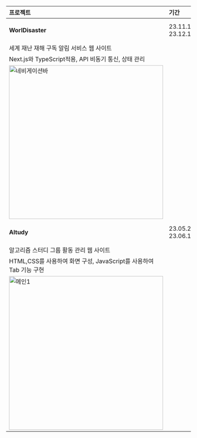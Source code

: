 |**프로젝트**|**기간**|**기술스택**|**GitHub**|**Tistory**|
|:---|:---|:---|:---|:---|
|**WorlDisaster**|23.11.14-23.12.15|Next.js, TypeScript, Recoil|[Repository](https://github.com/kimfield98/WorlDisaster)|[회고](https://kimfield.tistory.com/entry/%ED%94%84%EB%A1%9C%EC%A0%9D%ED%8A%B8-%EC%84%B8%EA%B3%84-%EC%9E%AC%EB%82%9C%EC%9E%AC%ED%95%B4-%EA%B5%AC%EB%8F%85%EC%95%8C%EB%A6%BC%EC%84%9C%EB%B9%84%EC%8A%A4-WorlDisaster-%EC%9B%B9-%EC%82%AC%EC%9D%B4%ED%8A%B8-231114-231216)|
|세계 재난 재해 구독 알림 서비스 웹 사이트|
|Next.js와 TypeScript적용, API 비동기 통신, 상태 관리|
|<img width="420" alt="네비게이션바" src="https://github.com/kimfield98/kimfield98/assets/141253939/a74f7149-a41a-46a8-b411-95c9596d2cb7">|
|**Altudy**|23.05.22-23.06.15|Django, Python, JavaScript|[Repository](https://github.com/kimfield98/Altudy)||
|알고리즘 스터디 그룹 활동 관리 웹 사이트|
|HTML,CSS를 사용하여 화면 구성, JavaScript를 사용하여 Tab 기능 구현|
|<img width="420" alt="메인1" src="https://github.com/kimfield98/kimfield98/assets/141253939/3a9743bd-6ba4-4320-ad49-10281983017f">|
